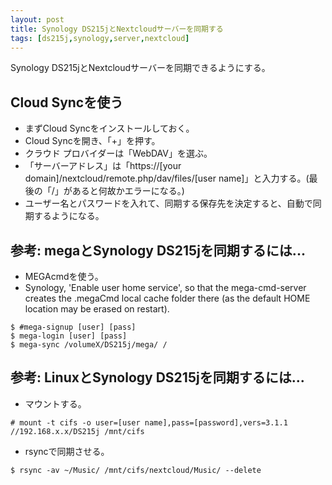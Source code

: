 ```yaml
---
layout: post
title: Synology DS215jとNextcloudサーバーを同期する
tags: [ds215j,synology,server,nextcloud]
---
```


Synology DS215jとNextcloudサーバーを同期できるようにする。

## Cloud Syncを使う

- まずCloud Syncをインストールしておく。
- Cloud Syncを開き、「+」を押す。
- クラウド プロバイダーは「WebDAV」を選ぶ。
- 「サーバーアドレス」は「https://[your domain]/nextcloud/remote.php/dav/files/[user name]」と入力する。(最後の「/」があると何故かエラーになる。)
- ユーザー名とパスワードを入れて、同期する保存先を決定すると、自動で同期するようになる。

## 参考: megaとSynology DS215jを同期するには...

- MEGAcmdを使う。
- Synology, 'Enable user home service', so that the mega-cmd-server creates the .megaCmd local cache folder there (as the default HOME location may be erased on restart).

```
$ #mega-signup [user] [pass]
$ mega-login [user] [pass]
$ mega-sync /volumeX/DS215j/mega/ /
```

## 参考: LinuxとSynology DS215jを同期するには...

- マウントする。

```
# mount -t cifs -o user=[user name],pass=[password],vers=3.1.1 //192.168.x.x/DS215j /mnt/cifs
```

- rsyncで同期させる。

```
$ rsync -av ~/Music/ /mnt/cifs/nextcloud/Music/ --delete
```
